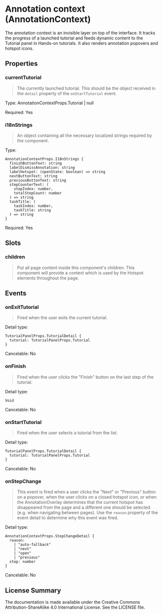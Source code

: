# Annotation context (AnnotationContext)

The annotation context is an invisible layer on top of the interface. It tracks the progress of a launched tutorial and feeds dynamic content to the Tutorial panel in Hands-on tutorials. It also renders annotation popovers and hotspot icons.  



## Properties



### currentTutorial

> The currently launched tutorial. This should be the object received
> in the `detail` property of the `onStartTutorial` event.

Type: AnnotationContextProps.Tutorial | null

Required: Yes


### i18nStrings

> An object containing all the necessary localized strings required by
> the component.

Type: 
```
AnnotationContextProps.I18nStrings {
  finishButtonText: string
  labelDismissAnnotation: string
  labelHotspot: (openState: boolean) => string
  nextButtonText: string
  previousButtonText: string
  stepCounterText: (
    stepIndex: number,
    totalStepCount: number
  ) => string
  taskTitle: (
    taskIndex: number,
    taskTitle: string
  ) => string
}
```


Required: Yes





## Slots



### children

> Put all page content inside this component's children. This component
> will provide a context which is used by the Hotspot elements throughout
> the page.







## Events



### onExitTutorial

> Fired when the user exits the current tutorial.

Detail type: 
```
TutorialPanelProps.TutorialDetail {
  tutorial: TutorialPanelProps.Tutorial
}
```

Cancelable: No



### onFinish

> Fired when the user clicks the "Finish" button on the last step of
> the tutorial.

Detail type: 
```
Void
```

Cancelable: No



### onStartTutorial

> Fired when the user selects a tutorial from the list.

Detail type: 
```
TutorialPanelProps.TutorialDetail {
  tutorial: TutorialPanelProps.Tutorial
}
```

Cancelable: No



### onStepChange

> This event is fired when a user clicks the "Next" or "Previous"
> button on a popover, when the user clicks on a closed hotspot icon,
> or when the AnnotationOverlay determines that the current hotspot
> has disappeared from the page and a different one should be
> selected (e.g. when navigating between pages).
> Use the `reason` property of the event detail to determine why
> this event was fired.
> 

Detail type: 
```
AnnotationContextProps.StepChangeDetail {
  reason:
    | "auto-fallback"
    | "next"
    | "open"
    | "previous"
  step: number
}
```

Cancelable: No






## License Summary

The documentation is made available under the Creative Commons Attribution-ShareAlike 4.0 International License. See the LICENSE file.
